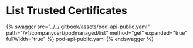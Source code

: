 # List Trusted Certificates

{% swagger src="../../.gitbook/assets/pod-api-public.yaml" path="/v1/companycert/podmanaged/list" method="get" expanded="true" fullWidth="true" %} pod-api-public.yaml {% endswagger %}
